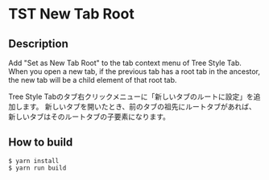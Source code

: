 # TST New Tab Root

## Description

Add "Set as New Tab Root" to the tab context menu of Tree Style Tab.
When you open a new tab, if the previous tab has a root tab in the ancestor, the new tab will be a child element of that root tab.

Tree Style Tabのタブ右クリックメニューに「新しいタブのルートに設定」を追加します。
新しいタブを開いたとき、前のタブの祖先にルートタブがあれば、新しいタブはそのルートタブの子要素になります。

## How to build

```
$ yarn install
$ yarn run build
```
